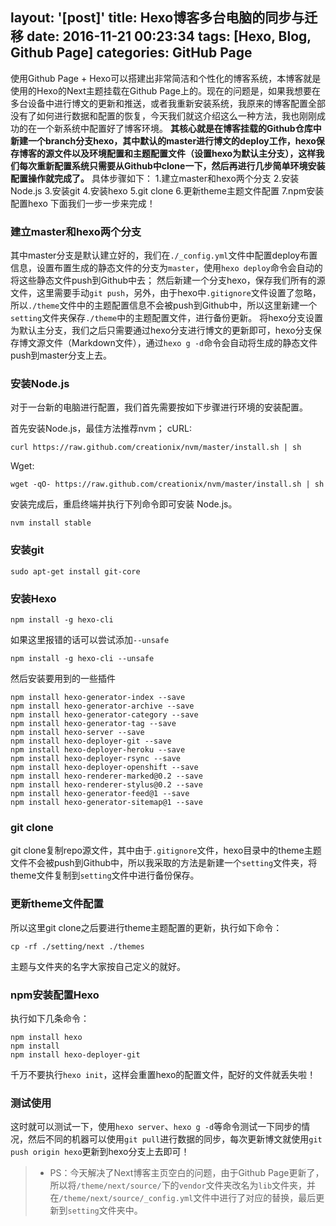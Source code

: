 layout: '[post]'
title: Hexo博客多台电脑的同步与迁移
date: 2016-11-21 00:23:34
tags: [Hexo, Blog, Github Page]
categories: GitHub Page
---
使用Github Page + Hexo可以搭建出非常简洁和个性化的博客系统，本博客就是使用的Hexo的Next主题挂载在Github Page上的。现在的问题是，如果我想要在多台设备中进行博文的更新和推送，或者我重新安装系统，我原来的博客配置全部没有了如何进行数据和配置的恢复，今天我们就这介绍这么一种方法，我也刚刚成功的在一个新系统中配置好了博客环境。
**其核心就是在博客挂载的Github仓库中新建一个branch分支hexo，其中默认的master进行博文的deploy工作，hexo保存博客的源文件以及环境配置和主题配置文件（设置hexo为默认主分支），这样我们每次重新配置系统只需要从Github中clone一下，然后再进行几步简单环境安装配置操作就完成了。**
具体步骤如下：
1.建立master和hexo两个分支
2.安装Node.js
3.安装git
4.安装hexo
5.git clone
6.更新theme主题文件配置
7.npm安装配置hexo
下面我们一步一步来完成！

<!--more-->


### 建立master和hexo两个分支

其中master分支是默认建立好的，我们在`./_config.yml`文件中配置deploy布置信息，设置布置生成的静态文件的分支为`master`，使用`hexo deploy`命令会自动的将这些静态文件push到Github中去；
然后新建一个分支hexo，保存我们所有的源文件，这里需要手动`git push`，另外，由于hexo中`.gitignore`文件设置了忽略，所以`./theme`文件中的主题配置信息不会被push到Github中，所以这里新建一个`setting`文件夹保存`./theme`中的主题配置文件，进行备份更新。
将hexo分支设置为默认主分支，我们之后只需要通过hexo分支进行博文的更新即可，hexo分支保存博文源文件（Markdown文件），通过`hexo g -d`命令会自动将生成的静态文件push到master分支上去。

### 安装Node.js
对于一台新的电脑进行配置，我们首先需要按如下步骤进行环境的安装配置。

首先安装Node.js，最佳方法推荐nvm；
cURL:
```
curl https://raw.github.com/creationix/nvm/master/install.sh | sh
```

Wget:
```
wget -qO- https://raw.github.com/creationix/nvm/master/install.sh | sh
```
安装完成后，重启终端并执行下列命令即可安装 Node.js。
```
nvm install stable
```

### 安装git

```
sudo apt-get install git-core
```

### 安装Hexo

```
npm install -g hexo-cli
```
如果这里报错的话可以尝试添加`--unsafe`
```
npm install -g hexo-cli --unsafe
```

然后安装要用到的一些插件
```
npm install hexo-generator-index --save
npm install hexo-generator-archive --save
npm install hexo-generator-category --save
npm install hexo-generator-tag --save
npm install hexo-server --save
npm install hexo-deployer-git --save
npm install hexo-deployer-heroku --save
npm install hexo-deployer-rsync --save
npm install hexo-deployer-openshift --save
npm install hexo-renderer-marked@0.2 --save
npm install hexo-renderer-stylus@0.2 --save
npm install hexo-generator-feed@1 --save
npm install hexo-generator-sitemap@1 --save
```

### git clone
git clone复制repo源文件，其中由于`.gitignore`文件，hexo目录中的theme主题文件不会被push到Github中，所以我采取的方法是新建一个`setting`文件夹，将theme文件复制到`setting`文件中进行备份保存。

### 更新theme文件配置

所以这里git clone之后要进行theme主题配置的更新，执行如下命令：
```shell
cp -rf ./setting/next ./themes
```
主题与文件夹的名字大家按自己定义的就好。

### npm安装配置Hexo

执行如下几条命令：
```
npm install hexo
npm install
npm install hexo-deployer-git
```
千万不要执行`hexo init`，这样会重置hexo的配置文件，配好的文件就丢失啦！

### 测试使用

这时就可以测试一下，使用`hexo server`、`hexo g -d`等命令测试一下同步的情况，然后不同的机器可以使用`git pull`进行数据的同步，每次更新博文就使用`git push origin hexo`更新到hexo分支上去即可！

> * PS：今天解决了Next博客主页空白的问题，由于Github Page更新了，所以将`/theme/next/source/`下的`vendor`文件夹改名为`lib`文件夹，并在`/theme/next/source/_config.yml`文件中进行了对应的替换，最后更新到`setting`文件夹中。
